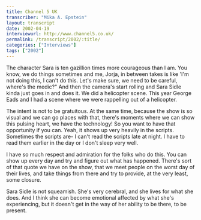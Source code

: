 ```yaml
---
title: Channel 5 UK
transcriber: "Mika A. Epstein"
layout: transcript
date: 2002-04-19
interviewurl: http://www.channel5.co.uk/
permalink: /transcript/2002/:title/
categories: ["Interviews"]
tags: ["2002"]
---
```


The character Sara is ten gazillion times more courageous than I am. You know, we do things sometimes and me, Jorja, in between takes is like 'I'm not doing this, I can't do this. Let's make sure, we need to be careful, where's the medic?" And then the camera's start rolling and Sara Sidle kinda just goes in and does it. We did a helicopter scene. This year George Eads and I had a scene where we were rappelling out of a helicopter.

The intent is not to be gratuitous. At the same time, because the show is so visual and we can go places with that, there's moments where we can show this pulsing heart, we have the technology! So you want to have that opportunity if you can. Yeah, it shows up very heavily in the scripts. Sometimes the scripts are- I can't read the scripts late at night. I have to read them earlier in the day or I don't sleep very well.

I have so much respect and admiration for the folks who do this. You can show up every day and try and figure out what has happened. There's sort of that quote we have on the show, that we meet people on the worst day of their lives, and take things from there and try to provide, at the very least, some closure.

Sara Sidle is not squeamish. She's very cerebral, and she lives for what she does. And I think she can become emotional affected by what she's experiencing, but it doesn't get in the way of her ability to be there, to be present.
